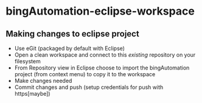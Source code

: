 # bingAutomation-eclipse-workspace

## Making changes to eclipse project
* Use eGit (packaged by default with Eclipse)
* Open a clean workspace and connect to this *existing* repository on your filesystem
* From Repository view in Eclipse choose to import the bingAutomation project (from context menu) to copy it to the workspace
* Make changes needed
* Commit changes and push (setup credentials for push with https[maybe])
